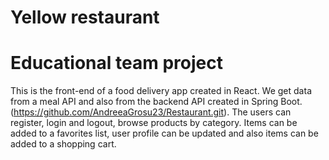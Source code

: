 # Yellow restaurant

# Educational team project

This is the front-end of a food delivery app created in React. We get data from a meal API and also from the backend API created in Spring Boot. (https://github.com/AndreeaGrosu23/Restaurant.git). The users can register, login and logout, browse products by category. Items can be added to a favorites list, user profile can be updated and also items can be added to a shopping cart. 



